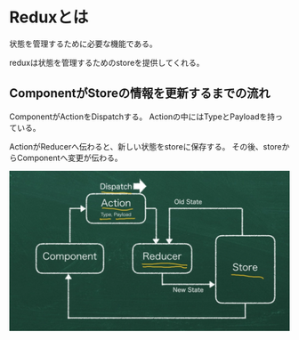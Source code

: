 # Reduxとは

状態を管理するために必要な機能である。

reduxは状態を管理するためのstoreを提供してくれる。

## ComponentがStoreの情報を更新するまでの流れ

ComponentがActionをDispatchする。
Actionの中にはTypeとPayloadを持っている。

ActionがReducerへ伝わると、新しい状態をstoreに保存する。
その後、storeからComponentへ変更が伝わる。

![流れの画像](2020-05-25-16-59-29.png)
